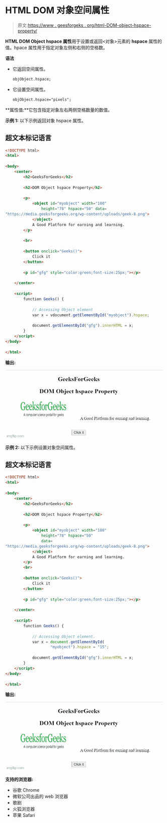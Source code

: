 # HTML DOM 对象空间属性

> 原文:[https://www . geesforgeks . org/html-DOM-object-hspace-property/](https://www.geeksforgeeks.org/html-dom-object-hspace-property/)

**HTML DOM Object hspace 属性**用于设置或返回<对象>元素的 **hspace** 属性的值。hpace 属性用于指定对象左侧和右侧的空格数。

**语法**

*   它返回空间属性。

    ```html
    objObject.hspace;
    ```

*   它设置空间属性。

    ```html
    objObject.hspace="pixels";
    ```

**属性值:**它包含指定对象左右两侧空格数量的数值。

**示例 1:** 以下示例返回对象 hspace 属性。

## 超文本标记语言

```html
<!DOCTYPE html>
<html>

<body>
    <center>
        <h2>GeeksForGeeks</h2>

        <h2>DOM Object hspace Property</h2>

        <p> 
            <object id="myobject" width="180" 
                height="78" hspace="50" data=
"https://media.geeksforgeeks.org/wp-content/uploads/geek-8.png">
            </object> 
            A Good Platform for earning and learning.
        </p>

        <br>

        <button onclick="Geeks()">
            Click it
        </button>

        <p id="gfg" style="color:green;font-size:25px;"></p>

    </center>

    <script>
        function Geeks() {

            // Accessing Object element
            var x = vdocument.getElementById("myobject").hspace;

            document.getElementById("gfg").innerHTML = x;
        }
    </script>
</body>

</html>
```

**输出:**

![](img/b552b7abdaf41f4570e7580898fc64c2.png)

**示例 2:** 以下示例设置对象空间属性。

## 超文本标记语言

```html
<!DOCTYPE html>
<html>

<body>
    <center>
        <h2>GeeksForGeeks</h2>

        <h2>DOM Object hspace Property</h2>

        <p> 
            <object id="myobject" width="180" 
                height="78" hspace="50"
                data=
"https://media.geeksforgeeks.org/wp-content/uploads/geek-8.png">
            </object> 
            A Good Platform for earning and learning.
        </p>
        <br>

        <button onclick="Geeks()">
            Click it
        </button>

        <p id="gfg" style="color:green;font-size:25px;"></p>

    </center>

    <script>
        function Geeks() {

            // Accessing Object element.
            var x = document.getElementById(
                    "myobject").hspace = "15";

            document.getElementById("gfg").innerHTML = x;
        }
    </script>
</body>

</html>
```

**输出:**

![](img/0716897f09f6a2339bbc2b05b9765c6a.png)

**支持的浏览器:**

*   谷歌 Chrome
*   微软公司出品的 web 浏览器
*   歌剧
*   火狐浏览器
*   苹果 Safari